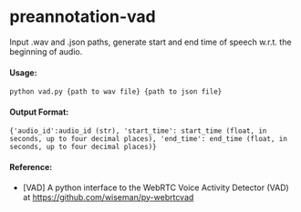 # preannotation-vad
Input .wav and .json paths, generate start and end time of speech w.r.t. the beginning of audio.

#### Usage:
```
python vad.py {path to wav file} {path to json file}
```

#### Output Format:
```
{'audio_id':audio_id (str), 'start_time': start_time (float, in seconds, up to four decimal places), 'end_time': end_time (float, in seconds, up to four decimal places)}
```

#### Reference:
+ [VAD] A python interface to the WebRTC Voice Activity Detector (VAD) at https://github.com/wiseman/py-webrtcvad
